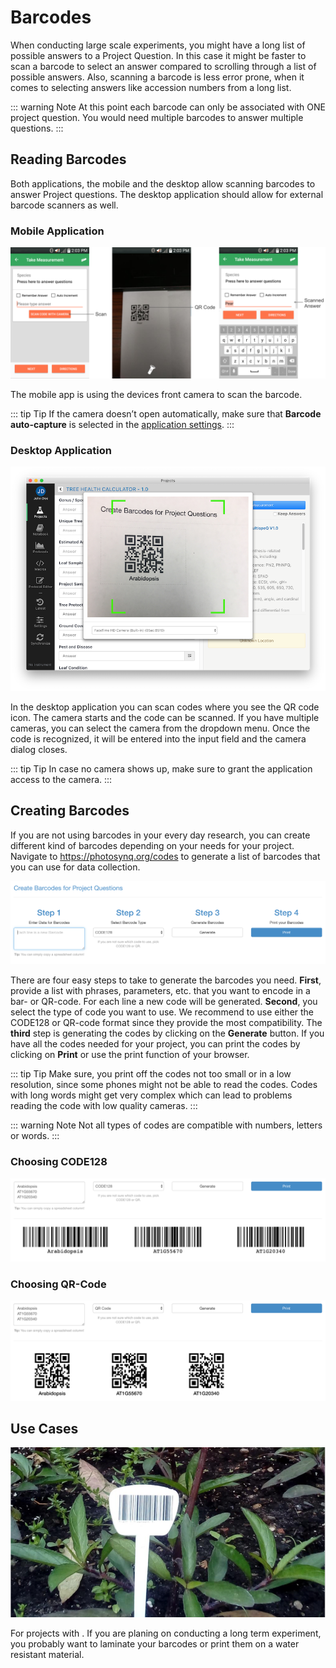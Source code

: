 # Barcodes

When conducting large scale experiments, you might have a long list of possible answers to a Project Question. In this case it might be faster to scan a barcode to select an answer compared to scrolling through a list of possible answers. Also, scanning a barcode is less error prone, when it comes to selecting answers like accession numbers from a long list.

::: warning Note
At this point each barcode can only be associated with ONE project question. You would need multiple barcodes to answer multiple questions.
:::

## Reading Barcodes

Both applications, the mobile and the desktop allow scanning barcodes to answer Project questions. The desktop application should allow for external barcode scanners as well.

### Mobile Application

![Scanning a QR Code using the devices front camera](./images/barcode-scan-mobile.png)

The mobile app is using the devices front camera to scan the barcode.

::: tip Tip
If the camera doesn’t open automatically, make sure that **Barcode auto-capture** is selected in the [application settings](../mobile-application/settings.md).
:::

### Desktop Application

![Scanning a QR Code using the devices webcam](./images/barcode-scan-desktop.png)

In the desktop application you can scan codes where you see the <i class="fa fa-qrcode"></i> QR code icon. The camera starts and the code can be scanned. If you have multiple cameras, you can select the camera from the dropdown menu. Once the code is recognized, it will be entered into the input field and the camera dialog closes.

::: tip Tip
In case no camera shows up, make sure to grant the application access to the camera.
:::

## Creating Barcodes

If you are not using barcodes in your every day research, you can create different kind of barcodes depending on your needs for your project. Navigate to <https://photosynq.org/codes> to generate a list of barcodes that you can use for data collection.

![Generating Barcodes for Projects](./images/barcodes.png)

There are four easy steps to take to generate the barcodes you need. **First**, provide a list with phrases, parameters, etc. that you want to encode in a bar- or QR-code. For each line a new code will be generated. **Second**, you select the type of code you want to use. We recommend to use either the CODE128 or QR-code format since they provide the most compatibility. The **third** step is generating the codes by clicking on the **Generate** button. If you have all the codes needed for your project, you can print the codes by clicking on **Print** or use the print function of your browser.

::: tip Tip
Make sure, you print off the codes not too small or in a low resolution, since some phones might not be able to read the codes. Codes with long words might get very complex which can lead to problems reading the code with low quality cameras.
:::

::: warning Note
Not all types of codes are compatible with numbers, letters or words.
:::

### Choosing CODE128

![Generating barcodes using the CODE128 format](./images/barcode-code128.png)

### Choosing QR-Code

![Generating barcodes using the QR code format](./images/barcode-qr.png)

## Use Cases

![Barcode using a stake to label and indicate a plant](./images/barcode-example.png)

For projects with . If you are planing on conducting a long term experiment, you probably want to laminate your barcodes or print them on a water resistant material.
